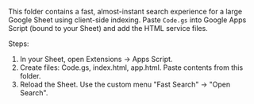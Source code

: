 This folder contains a fast, almost-instant search experience for a large Google Sheet using client-side indexing.
Paste `Code.gs` into Google Apps Script (bound to your Sheet) and add the HTML service files.

Steps:
1) In your Sheet, open Extensions → Apps Script.
2) Create files: Code.gs, index.html, app.html. Paste contents from this folder.
3) Reload the Sheet. Use the custom menu "Fast Search" → "Open Search".
